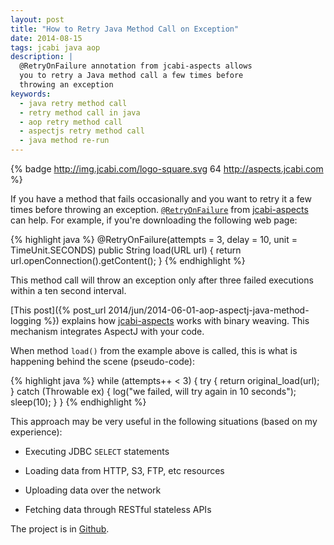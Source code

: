 ```yaml
---
layout: post
title: "How to Retry Java Method Call on Exception"
date: 2014-08-15
tags: jcabi java aop
description: |
  @RetryOnFailure annotation from jcabi-aspects allows
  you to retry a Java method call a few times before
  throwing an exception
keywords:
  - java retry method call
  - retry method call in java
  - aop retry method call
  - aspectjs retry method call
  - java method re-run
---
```


{% badge http://img.jcabi.com/logo-square.svg 64 http://aspects.jcabi.com %}

If you have a method that fails occasionally and
you want to retry it a few times before throwing
an exception. [`@RetryOnFailure`](http://aspects.jcabi.com/annotation-retryonfailure.html) from
[jcabi-aspects](http://aspects.jcabi.com) can help.
For example, if you're downloading the following web page:

{% highlight java %}
@RetryOnFailure(attempts = 3, delay = 10, unit = TimeUnit.SECONDS)
public String load(URL url) {
  return url.openConnection().getContent();
}
{% endhighlight %}

This method call will throw an exception only after three
failed executions within a ten second interval.

<!--more-->

[This post]({% post_url 2014/jun/2014-06-01-aop-aspectj-java-method-logging %})
explains how [jcabi-aspects](http://aspects.jcabi.com)
works with binary weaving. This mechanism integrates AspectJ with
your code.

When method `load()` from the example above is called, this is what
is happening behind the scene (pseudo-code):

{% highlight java %}
while (attempts++ < 3) {
  try {
    return original_load(url);
  } catch (Throwable ex) {
    log("we failed, will try again in 10 seconds");
    sleep(10);
  }
}
{% endhighlight %}

This approach may be very useful in the following situations
(based on my experience):

 * Executing JDBC `SELECT` statements

 * Loading data from HTTP, S3, FTP, etc resources

 * Uploading data over the network

 * Fetching data through RESTful stateless APIs

The project is in [Github](https://github.com/jcabi/jcabi-aspects).
